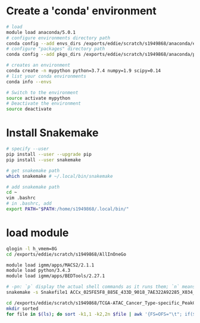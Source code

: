 # Create a 'conda' environment
```bash
# load
module load anaconda/5.0.1
# configure environments directory path
conda config --add envs_dirs /exports/eddie/scratch/s1949868/anaconda/envs
# configure "packages" directory path
conda config --add pkgs_dirs /exports/eddie/scratch/s1949868/anaconda/pkgs

# creates an environment
conda create -n mypython python=3.7.4 numpy=1.9 scipy=0.14
# list your conda environments
conda info --envs

# Switch to the environment
source activate mypython
# Deactivate the environment
source deactivate
```
# Install Snakemake
```bash
# specify --user
pip install --user --upgrade pip
pip install --user snakemake

# get snakemake path
which snakemake # ~/.local/bin/snakemake

# add snakemake path
cd ~  
vim .bashrc
# in .bashrc, add
export PATH="$PATH:/home/s1949868/.local/bin/"
```
# load module
```bash
qlogin -l h_vmem=8G
cd /exports/eddie/scratch/s1949868/AllInOneGo

module load igmm/apps/MACS2/2.1.1
module load python/3.4.3
module load igmm/apps/BEDTools/2.27.1
```
```bash
# -pn: `p` display the actual shell commands as it runs them; `n` means just do a dry-run, without actually doing it all
snakemake -s Snakefile1 ACCx_025FE5F8_885E_433D_9018_7AE322A92285_X034_S09_L133_B1_T1_PMRG.insertions.bg -j1
```
```bash
cd /exports/eddie/scratch/s1949868/TCGA-ATAC_Cancer_Type-specific_PeakCalls
mkdir sorted
for file in $(ls); do sort -k1,1 -k2,2n $file | awk '{FS=OFS="\t"; if($1~/^chr/){print $1,$2,$3,$4;}}' > /exports/eddie/scratch/s1949868/TCGA-ATAC_Cancer_Type-specific_PeakCalls/sorted/${file}.sorted; done
```
<!--stackedit_data:
eyJoaXN0b3J5IjpbMzIzMjI2MjQ2LC0yMDYwMjkzOTQ3LDIxNz
k3MTE5MiwtNTgyNDUyMDI1LC0xMTc3NDUyNTMsLTE3NTY0ODc2
NjFdfQ==
-->